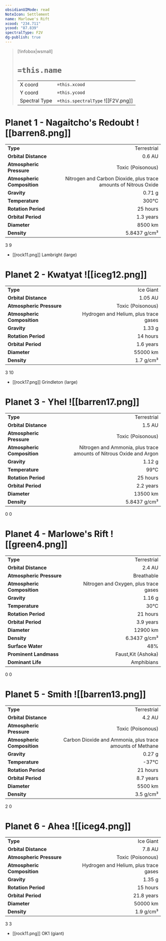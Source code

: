 ```yaml
---
obsidianUIMode: read
NoteIcon: Settlement
name: Marlowe's Rift
xcood: "234.711"
ycood: "87.839"
spectralType: F2V
dg-publish: true
---
```

> [!infobox|wsmall]
> # `=this.name`
> | | |
> | - | - |
> | X coord | `=this.xcood` |
> | Y coord| `=this.ycood` |
> | Spectral Type | `=this.spectralType` ![[F2V.png]] |

# Planet 1 - Nagaitcho's Redoubt ![[barren8.png]]
|                             |                           |
| --------------------------- | -------------------------:|
| **Type**                    |             Terrestrial |
| **Orbital Distance**        |   0.6 AU |
| **Atmospheric Pressure**    |       Toxic (Poisonous) |
| **Atmospheric Composition** |      Nitrogen and Carbon Dioxide, plus trace amounts of Nitrous Oxide |
| **Gravity**                 |        0.71 g |
| **Temperature**             |    300°C |
| **Rotation Period**         |  25 hours |
| **Orbital Period** | 1.3 years |
| **Diameter**                |      8500 km | 
| **Density**                 |    5.8437 g/cm³ |



3
9

- [[rock11.png]] Lambright (large)

# Planet 2 - Kwatyat ![[iceg12.png]]
|                             |                           |
| --------------------------- | -------------------------:|
| **Type**                    |             Ice Giant |
| **Orbital Distance**        |   1.05 AU |
| **Atmospheric Pressure**    |       Toxic (Poisonous) |
| **Atmospheric Composition** |      Hydrogen and Helium, plus trace gases |
| **Gravity**                 |        1.33 g |
| **Rotation Period**         |  14 hours |
| **Orbital Period** | 1.6 years |
| **Diameter**                |      55000 km | 
| **Density**                 |    1.7 g/cm³ |



3
10

- [[rock17.png]] Grindleton (large)

# Planet 3 - Yhel ![[barren17.png]]
|                             |                           |
| --------------------------- | -------------------------:|
| **Type**                    |             Terrestrial |
| **Orbital Distance**        |   1.5 AU |
| **Atmospheric Pressure**    |       Toxic (Poisonous) |
| **Atmospheric Composition** |      Nitrogen and Ammonia, plus trace amounts of Nitrous Oxide and Argon |
| **Gravity**                 |        1.12 g |
| **Temperature**             |    99°C |
| **Rotation Period**         |  25 hours |
| **Orbital Period** | 2.2 years |
| **Diameter**                |      13500 km | 
| **Density**                 |    5.8437 g/cm³ |



0
0



# Planet 4 - Marlowe's Rift ![[green4.png]]
|                             |                           |
| --------------------------- | -------------------------:|
| **Type**                    |             Terrestrial |
| **Orbital Distance**        |   2.4 AU |
| **Atmospheric Pressure**    |       Breathable |
| **Atmospheric Composition** |      Nitrogen and Oxygen, plus trace gases |
| **Gravity**                 |        1.16 g |
| **Temperature**             |    30°C |
| **Rotation Period**         |  21 hours |
| **Orbital Period** | 3.9 years |
| **Diameter**                |      12900 km | 
| **Density**                 |    6.3437 g/cm³ |
| **Surface Water**           |           48% | 
| **Prominent Landmass**      |         Faust,Kit (Ashoka) | 
| **Dominant Life**           |         Amphibians |



0
0



# Planet 5 - Smith ![[barren13.png]]
|                             |                           |
| --------------------------- | -------------------------:|
| **Type**                    |             Terrestrial |
| **Orbital Distance**        |   4.2 AU |
| **Atmospheric Pressure**    |       Toxic (Poisonous) |
| **Atmospheric Composition** |      Carbon Dioxide and Ammonia, plus trace amounts of Methane |
| **Gravity**                 |        0.27 g |
| **Temperature**             |    -37°C |
| **Rotation Period**         |  21 hours |
| **Orbital Period** | 8.7 years |
| **Diameter**                |      5500 km | 
| **Density**                 |    3.5 g/cm³ |



2
0



# Planet 6 - Ahea ![[iceg4.png]]
|                             |                           |
| --------------------------- | -------------------------:|
| **Type**                    |             Ice Giant |
| **Orbital Distance**        |   7.8 AU |
| **Atmospheric Pressure**    |       Toxic (Poisonous) |
| **Atmospheric Composition** |      Hydrogen and Helium, plus trace gases |
| **Gravity**                 |        1.35 g |
| **Rotation Period**         |  15 hours |
| **Orbital Period** | 21.8 years |
| **Diameter**                |      50000 km | 
| **Density**                 |    1.9 g/cm³ |



3
3

- [[rock11.png]] OK1 (giant)

